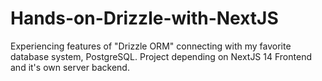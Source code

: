 # Hands-on-Drizzle-with-NextJS
Experiencing features of "Drizzle ORM" connecting with my favorite database system, PostgreSQL. Project depending on NextJS 14 Frontend and it's own server backend.
